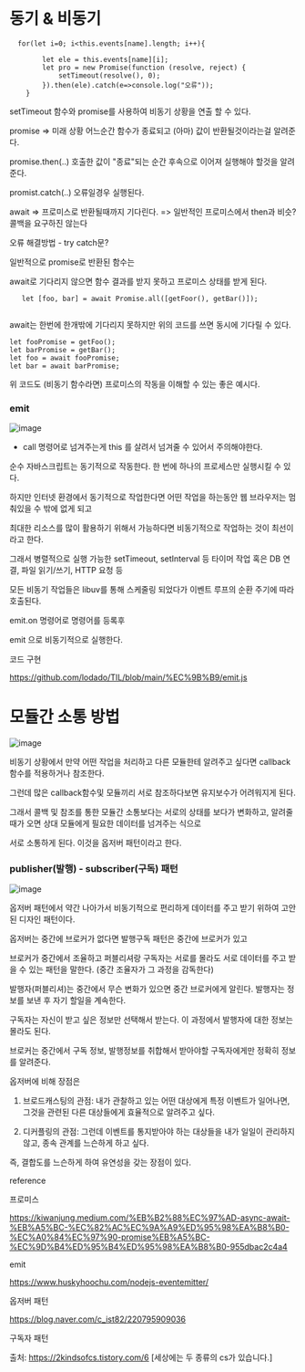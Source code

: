 # 동기 & 비동기


      for(let i=0; i<this.events[name].length; i++){

            let ele = this.events[name][i];
            let pro = new Promise(function (resolve, reject) {
                setTimeout(resolve(), 0);
            }).then(ele).catch(e=>console.log("오류"));
        }

  setTimeout 함수와 promise를 사용하여 비동기 상황을 연출 할 수 있다.
  
  
  promise => 미래 상황 어느순간 함수가 종료되고 (아마) 값이 반환될것이라는걸 알려준다. 
  
  promise.then(..) 호출한 값이 "종료"되는 순간 후속으로 이어져 실행해야 할것을 알려준다.
  
  promist.catch(..) 오류일경우 실행된다.
  
  await => 프로미스로 반환될때까지 기다린다. => 일반적인 프로미스에서 then과 비슷? 콜백을 요구하진 않는다
  
  오류 해결방법 - try catch문? 
  
  일반적으로 promise로 반환된 함수는
  
  await로 기다리지 않으면 함수 결과를 받지 못하고 프로미스<pending> 상태를 받게 된다.
      
  ```
     let [foo, bar] = await Promise.all([getFoor(), getBar()]); 
      
  ```
  
  await는 한번에 한개밖에 기다리지 못하지만 위의 코드를 쓰면 동시에 기다릴 수 있다.
   
      
  ```      
let fooPromise = getFoo();
let barPromise = getBar();
let foo = await fooPromise;
let bar = await barPromise;   
 ```
  
  위 코드도 (비동기 함수라면) 프로미스의 작동을 이해할 수 있는 좋은 예시다.
  
  
  
  ### emit 
  

  ![image](https://user-images.githubusercontent.com/40421183/128026557-5d054052-e8ec-4e0f-ab33-fd6b83891f42.png)


* call 명령어로 넘겨주는게 this 를 살려서 넘겨줄 수 있어서 주의해야한다. 


순수 자바스크립트는 동기적으로 작동한다. 한 번에 하나의 프로세스만 실행시킬 수 있다. 

하지만 인터넷 환경에서 동기적으로 작업한다면 어떤 작업을 하는동안 웹 브라우저는 멈춰있을 수 밖에 없게 되고

최대한 리소스를 많이 활용하기 위해서 가능하다면 비동기적으로 작업하는 것이 최선이라고 한다.

그래서 병렬적으로 실행 가능한 setTimeout, setInterval 등 타이머 작업 혹은 DB 연결, 파일 읽기/쓰기, HTTP 요청 등 

모든 비동기 작업들은 libuv를 통해 스케줄링 되었다가 이벤트 루프의 순환 주기에 따라 호출된다.


emit.on 명령어로 명령어를 등록후 

emit 으로 비동기적으로 실행한다. 

코드 구현 

https://github.com/lodado/TIL/blob/main/%EC%9B%B9/emit.js


# 모듈간 소통 방법 

![image](https://user-images.githubusercontent.com/40421183/128029519-714f5789-56fe-4d4b-8241-f62878f9908f.png)

비동기 상황에서 만약 어떤 작업을 처리하고 다른 모듈한테 알려주고 싶다면 callback 함수를 적용하거나 참조한다.

그런데 많은 callback함수및 모듈끼리 서로 참조하다보면 유지보수가 어려워지게 된다.

그래서 콜백 및 참조를 통한 모듈간 소통보다는 서로의 상태를 보다가 변화하고, 알려줄때가 오면 상대 모듈에게 필요한 데이터를 넘겨주는 식으로

서로 소통하게 된다. 이것을 옵저버 패턴이라고 한다. 

###  publisher(발행) - subscriber(구독) 패턴

![image](https://user-images.githubusercontent.com/40421183/128029686-9f91d9f2-e629-490c-ab37-737c6110f8ca.png)


옵저버 패턴에서 약간 나아가서 비동기적으로 편리하게 데이터를 주고 받기 위하여 고안된 디자인 패턴이다. 

옵저버는 중간에 브로커가 없다면 발행구독 패턴은 중간에 브로커가 있고 

브로커가 중간에서 조율하고 퍼블리셔랑 구독자는 서로를 몰라도 서로 데이터를 주고 받을 수 있는 패턴을 말한다. (중간 조율자가 그 과정을 감독한다)

발행자(퍼블리셔)는 중간에서 무슨 변화가 있으면 중간 브로커에게 알린다. 발행자는 정보를 보낸 후 자기 할일을 계속한다.

구독자는 자신이 받고 싶은 정보만 선택해서 받는다. 이 과정에서 발행자에 대한 정보는 몰라도 된다.

브로커는 중간에서 구독 정보, 발행정보를 취합해서 받아야할 구독자에게만 정확히 정보를 알려준다.

옵저버에 비해 장점은

1. 브로드캐스팅의 관점: 내가 관찰하고 있는 어떤 대상에게 특정 이벤트가 일어나면, 그것을 관련된 다른 대상들에게 효율적으로 알려주고 싶다.

2. 디커플링의 관점: 그런데 이벤트를 통지받아야 하는 대상들을 내가 일일이 관리하지 않고, 종속 관계를 느슨하게 하고 싶다. 

즉, 결합도를 느슨하게 하여 유연성을 갖는 장점이 있다. 





reference

프로미스

https://kiwanjung.medium.com/%EB%B2%88%EC%97%AD-async-await-%EB%A5%BC-%EC%82%AC%EC%9A%A9%ED%95%98%EA%B8%B0-%EC%A0%84%EC%97%90-promise%EB%A5%BC-%EC%9D%B4%ED%95%B4%ED%95%98%EA%B8%B0-955dbac2c4a4
      
emit

https://www.huskyhoochu.com/nodejs-eventemitter/

옵저버 패턴

https://blog.naver.com/c_ist82/220795909036

구독자 패턴 

출처: https://2kindsofcs.tistory.com/6 [세상에는 두 종류의 cs가 있습니다.]


